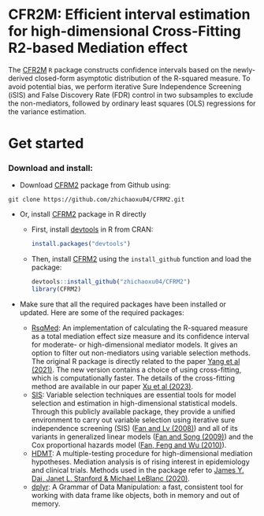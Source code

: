 CFR2M: Efficient interval estimation for high-dimensional Cross-Fitting R2-based Mediation effect
================

The [CFR2M](https://github.com/zhichaoxu04/CFR2M) `R` package constructs confidence intervals based on the newly-derived closed-form asymptotic distribution of the R-squared measure.
To avoid potential bias, we perform iterative Sure Independence Screening (iSIS) and False Discovery Rate (FDR) control in two subsamples to exclude the non-mediators, followed by ordinary least squares (OLS) regressions for the variance estimation.

# Get started
### Download and install:

- Download [CFRM2](https://github.com/zhichaoxu04/CFRM2) package from Github using:

<!-- -->

    git clone https://github.com/zhichaoxu04/CFRM2.git

- Or, install [CFRM2](https://github.com/zhichaoxu04/CFRM2) package in R directly

  - First, install [devtools](https://devtools.r-lib.org) in R from CRAN:
    ``` r
    install.packages("devtools")
    ```
  - Then, install [CFRM2](https://github.com/zhichaoxu04/CFRM2) using the `install_github` function and load the package:
    ``` r
    devtools::install_github("zhichaoxu04/CFRM2")
    library(CFRM2)
    ```
- Make sure that all the required packages have been installed or updated. Here are some of the required packages:
  - [RsqMed](https://cran.r-project.org/web/packages/RsqMed/index.html): An implementation of calculating the R-squared measure as a total mediation effect size measure and its confidence interval for moderate- or high-dimensional mediator models. It gives an option to filter out non-mediators using variable selection methods. The original R package is directly related to the paper [Yang et al (2021)](https://pubmed.ncbi.nlm.nih.gov/34425752/). The new version contains a choice of using cross-fitting, which is computationally faster. The details of the cross-fitting method are available in our paper [Xu et al (2023)](https://www.ncbi.nlm.nih.gov/pmc/articles/PMC9934518/).
  - [SIS](https://cran.r-project.org/web/packages/SIS/index.html): Variable selection techniques are essential tools for model selection and estimation in high-dimensional statistical models. Through this publicly available package, they provide a unified environment to carry out variable selection using iterative sure independence screening (SIS) ([Fan and Lv (2008)](https://academic.oup.com/jrsssb/article/70/5/849/7109492)) and all of its variants in generalized linear models ([Fan and Song (2009)](https://projecteuclid.org/journals/annals-of-statistics/volume-38/issue-6/Sure-independence-screening-in-generalized-linear-models-with-NP-dimensionality/10.1214/10-AOS798.full)) and the Cox proportional hazards model ([Fan, Feng and Wu (2010)](https://projecteuclid.org/ebooks/institute-of-mathematical-statistics-collections/Borrowing-Strength--Theory-Powering-Applications--A-Festschrift-for/chapter/High-dimensional-variable-selection-for-Coxs-proportional-hazards-model/10.1214/10-IMSCOLL606)).
  - [HDMT](https://cran.r-project.org/web/packages/HDMT/index.html): A multiple-testing procedure for high-dimensional mediation hypotheses. Mediation analysis is of rising interest in epidemiology and clinical trials. Methods used in the package refer to [James Y. Dai, Janet L. Stanford & Michael LeBlanc (2020)](https://www.tandfonline.com/doi/full/10.1080/01621459.2020.1765785).
  - [dplyr](https://cran.r-project.org/web/packages/dplyr/index.html): A Grammar of Data Manipulation: a fast, consistent tool for working with data frame like objects, both in memory and out of memory.

